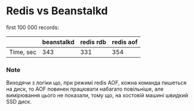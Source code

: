 # Redis vs Beanstalkd


first 100 000 records:

|           | beanstalkd | redis rdb | redis aof |
|-----------|------------|-----------|-----------|
| Time, sec | 343        | 331       | 354       |

### Note
Виходячи з логіки що, при режимі redis AOF, кожна команда пишеться на диск, то AOF повинен працювати набагато повільніше,
але вимірювання цього не показали, тому що, на хостовій машині швидкий SSD диск.